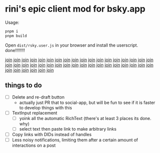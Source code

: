 # rini's epic client mod for bsky.app

Usage:

``` sh
pnpm i
pnpm build
```

Open `dist/rsky.user.js` in your browser and install the userscript. done!!!!!!!!

[join] [join] [join] [join] [join] [join] [join] [join] [join] [join] [join] [join] [join] [join]
[join] [join] [join] [join] [join] [join] [join] [join] [join] [join] [join] [join] [join] [join]
[join] [join] [join] [join] [join] [join] [join] [join] [join] [join] [join] [join] [join] [join]

[join]: https://discord.gg/RzEN4Nedg5

## things to do

- [ ] Delete and re-draft button
  - actually just PR that to social-app, but will be fun to see if it is faster to develop
    things with this
- [ ] TextInput replacement
  - [ ] yoink all the automatic RichText (there's at least 3 places its done. why)
  - [ ] select text then paste link to make arbitrary links
- [ ] Copy links with DIDs instead of handles
- [ ] Less noisy notifications, limiting them after a certain amount of interactions on a post
